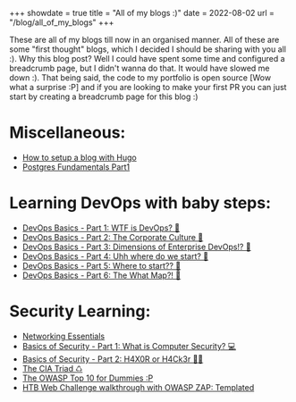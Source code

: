 +++
showdate = true
title = "All of my blogs :)"
date = 2022-08-02
url = "/blog/all_of_my_blogs"
+++

These are all of my blogs till now in an organised manner. All of these are some "first thought" blogs, which I decided I should be sharing with you all :). Why this blog post? Well I could have spent some time and configured a breadcrumb page, but I didn't wanna do that. It would have slowed me down :). That being said, the code to my portfolio is open source [Wow what a surprise :P] and if you are looking to make your first PR you can just start by creating a breadcrumb page for this blog :)  

# Miscellaneous:

- [How to setup a blog with Hugo](/blog/portfolio_with_hugo)  
- [Postgres Fundamentals Part1](/blog/postgres_fundamentals_part_1)

# Learning DevOps with baby steps:

- [DevOps Basics - Part 1: WTF is DevOps? 🤨](/blog/devops_basics_1)
- [DevOps Basics - Part 2: The Corporate Culture 🧘](/blog/devops_basics_2) 
- [DevOps Basics - Part 3: Dimensions of Enterprise DevOps!? 🧊](/blog/devops_basics_3)
- [DevOps Basics - Part 4: Uhh where do we start? 🚀](/blog/devops_basics_4)
- [DevOps Basics - Part 5: Where to start?? 🚗](/blog/devops_basics_5)
- [DevOps Basics - Part 6: The What Map?! 🗾](/blog/devops_basics_6)

# Security Learning:
- [Networking Essentials](/blog/networking_essentials)
- [Basics of Security - Part 1: What is Computer Security? 💻](/blog/basics_of_security_1)
- [Basics of Security - Part 2: H4X0R or H4Ck3r 🐱‍💻](/blog/basics_of_security_2)
- [The CIA Triad ♺](/blog/cia_triad)
- [The OWASP Top 10 for Dummies :P](/blog/owasp_top_10)
- [HTB Web Challenge walkthrough with OWASP ZAP: Templated](/blog/templated_htb_web_challenge_zap_walkthrough)
